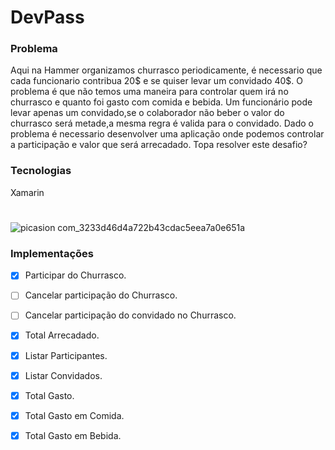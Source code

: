 # DevPass

### Problema

Aqui na Hammer organizamos churrasco periodicamente, é necessario que cada funcionario contribua 20$ e se quiser levar um convidado 40$. O problema é que não temos uma maneira para controlar quem irá no churrasco e quanto foi gasto com comida e bebida. Um funcionário pode levar apenas um convidado,se o colaborador não beber o valor do churrasco será metade,a mesma regra é valida para o convidado. Dado o problema é necessario desenvolver uma aplicação onde podemos controlar a participação e valor que será arrecadado. Topa resolver este desafio?

### Tecnologias
Xamarin

#
![picasion com_3233d46d4a722b43cdac5eea7a0e651a](https://user-images.githubusercontent.com/53353354/61985087-e8cea200-afdd-11e9-9061-38a15a38a063.gif)


### Implementações
- [x] Participar do Churrasco.
- [ ] Cancelar participação do Churrasco.
- [ ] Cancelar participação do convidado no Churrasco.
- [x] Total Arrecadado.
- [x] Listar Participantes.
- [x] Listar Convidados.
- [x] Total Gasto.
- [x] Total Gasto em Comida.
- [x] Total Gasto em Bebida.










